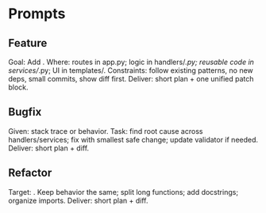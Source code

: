 # Prompts

## Feature
Goal: Add <feature>.
Where: routes in app.py; logic in handlers/*.py; reusable code in services/*.py; UI in templates/.
Constraints: follow existing patterns, no new deps, small commits, show diff first.
Deliver: short plan + one unified patch block.

## Bugfix
Given: stack trace or behavior.
Task: find root cause across handlers/services; fix with smallest safe change; update validator if needed.
Deliver: short plan + diff.

## Refactor
Target: <module>.
Keep behavior the same; split long functions; add docstrings; organize imports.
Deliver: short plan + diff.

